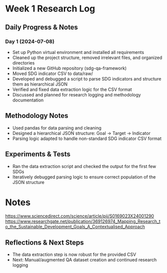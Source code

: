 # Week 1 Research Log

## Daily Progress & Notes
### Day 1 (2024-07-08)
- Set up Python virtual environment and installed all requirements
- Cleaned up the project structure, removed irrelevant files, and organized directories
- Initialized a new GitHub repository (sdg-qa-framework)
- Moved SDG indicator CSV to data/raw/
- Developed and debugged a script to parse SDG indicators and structure them as hierarchical JSON
- Verified and fixed data extraction logic for the CSV format
- Discussed and planned for research logging and methodology documentation

## Methodology Notes
- Used pandas for data parsing and cleaning
- Designed a hierarchical JSON structure: Goal → Target → Indicator
- Parsing logic adapted to handle non-standard SDG indicator CSV format

## Experiments & Tests
- Ran the data extraction script and checked the output for the first few SDGs
- Iteratively debugged parsing logic to ensure correct population of the JSON structure

# Notes
https://www.sciencedirect.com/science/article/pii/S0169023X24001290
https://www.researchgate.net/publication/369126974_Mapping_Research_to_the_Sustainable_Development_Goals_A_Contextualised_Approach

## Reflections & Next Steps
- The data extraction step is now robust for the provided CSV
- Next: Manual/augmented QA dataset creation and continued research logging 
